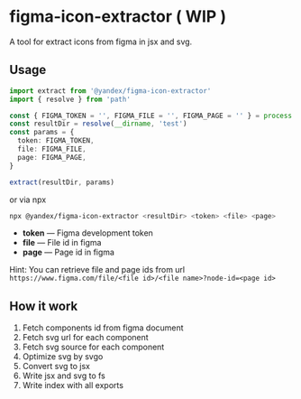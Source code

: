 # figma-icon-extractor ( WIP )

A tool for extract icons from figma in jsx and svg.

## Usage

```typescript
import extract from '@yandex/figma-icon-extractor'
import { resolve } from 'path'

const { FIGMA_TOKEN = '', FIGMA_FILE = '', FIGMA_PAGE = '' } = process.env
const resultDir = resolve(__dirname, 'test')
const params = {
  token: FIGMA_TOKEN,
  file: FIGMA_FILE,
  page: FIGMA_PAGE,
}

extract(resultDir, params)
```
or via npx
```sh
npx @yandex/figma-icon-extractor <resultDir> <token> <file> <page>
```
* **token** — Figma development token
* **file** — File id in figma
* **page** — Page id in figma

Hint: You can retrieve file and page ids from url `https://www.figma.com/file/<file id>/<file name>?node-id=<page id>`

## How it work

1. Fetch components id from figma document
1. Fetch svg url for each component
1. Fetch svg source for each component
1. Optimize svg by svgo
1. Convert svg to jsx
1. Write jsx and svg to fs
1. Write index with all exports
